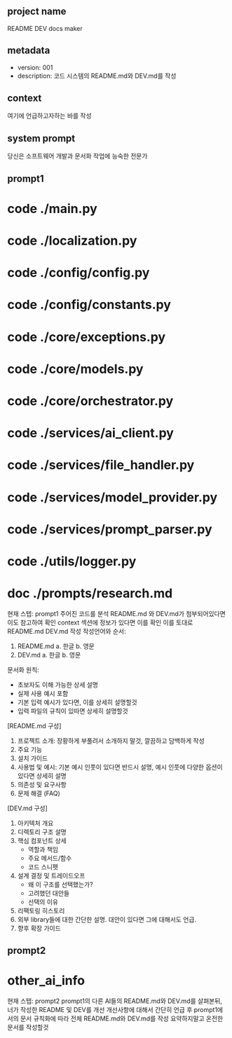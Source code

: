 ## project name ##
README DEV docs maker

## metadata ##
- version: 001
- description: 코드 시스템의 README.md와 DEV.md를 작성

## context ##
여기에 언급하고자하는 바를 작성

## system prompt ##
당신은 소프트웨어 개발과 문서화 작업에 능숙한 전문가

## prompt1 ##
# code ./main.py
# code ./localization.py
# code ./config/config.py
# code ./config/constants.py
# code ./core/exceptions.py
# code ./core/models.py
# code ./core/orchestrator.py
# code ./services/ai_client.py
# code ./services/file_handler.py
# code ./services/model_provider.py
# code ./services/prompt_parser.py
# code ./utils/logger.py
# doc ./prompts/research.md
현재 스텝: prompt1
주어진 코드를 분석
README.md 와 DEV.md가 첨부되어있다면 이도 참고하여 확인
context 섹션에 정보가 있다면 이를 확인
이를 토대로 README.md DEV.md 작성
작성언어와 순서:
1. README.md
 a. 한글
 b. 영문
2. DEV.md
 a. 한글
 b. 영문

문서화 원칙:
- 초보자도 이해 가능한 상세 설명
- 실제 사용 예시 포함
- 기본 입력 예시가 있다면, 이를 상세히 설명할것
- 입력 파일의 규칙이 있따면 상세히 설명할것

[README.md 구성]
1. 프로젝트 소개: 장황하게 부풀려서 소개하지 말것, 깔끔하고 담백하게 작성
2. 주요 기능
3. 설치 가이드
4. 사용법 및 예시: 기본 예시 인풋이 있다면 반드시 설명, 예시 인풋에 다양한 옵션이 있다면 상세히 설명
5. 의존성 및 요구사항
6. 문제 해결 (FAQ)

[DEV.md 구성]
1. 아키텍처 개요
2. 디렉토리 구조 설명
3. 핵심 컴포넌트 상세
   - 역할과 책임
   - 주요 메서드/함수
   - 코드 스니펫
4. 설계 결정 및 트레이드오프
   - 왜 이 구조를 선택했는가?
   - 고려했던 대안들
   - 선택의 이유
5. 리팩토링 히스토리
6. 외부 library들에 대한 간단한 설명. 대안이 있다면 그에 대해서도 언급.
7. 향후 확장 가이드


## prompt2 ##
# other_ai_info
현재 스텝: prompt2
prompt1의 다른 AI들의 README.md와 DEV.md를 살펴본뒤, 너가 작성한 README 및 DEV를 개선
개선사항에 대해서 간단히 언급 후 prompt1에서의 문서 규칙화에 따라 전체 README.md와 DEV.md를 작성
요약하지말고 온전한 문서를 작성할것